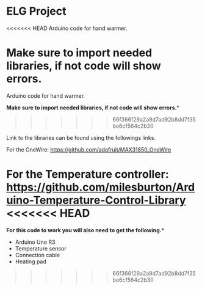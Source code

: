 # ELG Project
<<<<<<< HEAD
 Arduino code for hand warmer.

Make sure to import needed libraries, if not code will show errors.
=======

Arduino code for hand warmer.
 
********Make sure to import needed libraries, if not code will show errors.*********
>>>>>>> 66f366f29a2a9d7ad92b8dd7f35be6cf564c2b30

Link to the libraries can be found using the followings links.

For the OneWire:
https://github.com/adafruit/MAX31850_OneWire

For the Temperature controller:
https://github.com/milesburton/Arduino-Temperature-Control-Library
<<<<<<< HEAD
=======


********For this code to work you will also need to get the following.*********

- Arduino Uno R3
- Temperature sensor
- Connection cable
- Heating pad
>>>>>>> 66f366f29a2a9d7ad92b8dd7f35be6cf564c2b30
